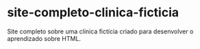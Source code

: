 # site-completo-clinica-ficticia
Site completo sobre uma clínica fictícia criado para desenvolver o aprendizado sobre HTML.
